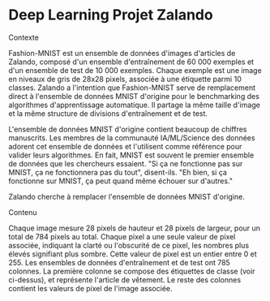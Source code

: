 # Deep Learning Projet Zalando


Contexte

Fashion-MNIST est un ensemble de données d'images d'articles de Zalando, composé d'un ensemble d'entraînement de 60 000 exemples et d'un ensemble de test de 10 000 exemples. Chaque exemple est une image en niveaux de gris de 28x28 pixels, associée à une étiquette parmi 10 classes. Zalando a l'intention que Fashion-MNIST serve de remplacement direct à l'ensemble de données MNIST d'origine pour le benchmarking des algorithmes d'apprentissage automatique. Il partage la même taille d'image et la même structure de divisions d'entraînement et de test.

L'ensemble de données MNIST d'origine contient beaucoup de chiffres manuscrits. Les membres de la communauté IA/ML/Science des données adorent cet ensemble de données et l'utilisent comme référence pour valider leurs algorithmes. En fait, MNIST est souvent le premier ensemble de données que les chercheurs essaient. "Si ça ne fonctionne pas sur MNIST, ça ne fonctionnera pas du tout", disent-ils. "Eh bien, si ça fonctionne sur MNIST, ça peut quand même échouer sur d'autres."

Zalando cherche à remplacer l'ensemble de données MNIST d'origine.

Contenu

Chaque image mesure 28 pixels de hauteur et 28 pixels de largeur, pour un total de 784 pixels au total. Chaque pixel a une seule valeur de pixel associée, indiquant la clarté ou l'obscurité de ce pixel, les nombres plus élevés signifiant plus sombre. Cette valeur de pixel est un entier entre 0 et 255. Les ensembles de données d'entraînement et de test ont 785 colonnes. La première colonne se compose des étiquettes de classe (voir ci-dessus), et représente l'article de vêtement. Le reste des colonnes contient les valeurs de pixel de l'image associée.
